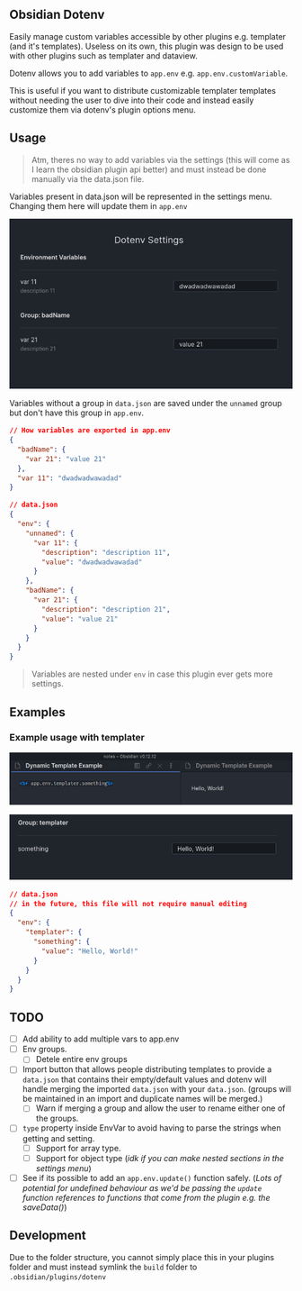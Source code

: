 ## Obsidian Dotenv

Easily manage custom variables accessible by other plugins e.g. templater (and it's templates). Useless on its own, this plugin was design to be used with other plugins such as templater and dataview.

Dotenv allows you to add variables to `app.env` e.g. `app.env.customVariable`.

This is useful if you want to distribute customizable templater templates without needing the user to dive into their code and instead easily customize them via dotenv's plugin options menu.

## Usage

> Atm, theres no way to add variables via the settings (this will come as I learn the obsidian plugin api better) and must instead be done manually via the data.json file.

Variables present in data.json will be represented in the settings menu. Changing them here will update them in `app.env`

![](./assets/settings-example.png)

Variables without a group in `data.json` are saved under the `unnamed` group but don't have this group in `app.env`.

```json
// How variables are exported in app.env
{
  "badName": {
    "var 21": "value 21"
  },
  "var 11": "dwadwadwawadad"
}
```

```json
// data.json
{
  "env": {
    "unnamed": {
      "var 11": {
        "description": "description 11",
        "value": "dwadwadwawadad"
      }
    },
    "badName": {
      "var 21": {
        "description": "description 21",
        "value": "value 21"
      }
    }
  }
}
```

> Variables are nested under `env` in case this plugin ever gets more settings.

## Examples

### Example usage with templater

![](./assets/templater-dynamic.png)

![](./assets/templater-group.png)

```json
// data.json
// in the future, this file will not require manual editing
{
  "env": {
    "templater": {
      "something": {
        "value": "Hello, World!"
      }
    }
  }
}
```

## TODO

- [ ] Add ability to add multiple vars to app.env
- [ ] Env groups.
  - [ ] Detele entire env groups
- [ ] Import button that allows people distributing templates to provide a `data.json` that contains their empty/default values and dotenv will handle merging the imported `data.json` with your `data.json`. (groups will be maintained in an import and duplicate names will be merged.)
  - [ ] Warn if merging a group and allow the user to rename either one of the groups.
- [ ] `type` property inside EnvVar to avoid having to parse the strings when getting and setting.
  - [ ] Support for array type.
  - [ ] Support for object type (*idk if you can make nested sections in the settings menu*)
- [ ] See if its possible to add an `app.env.update()` function safely. (*Lots of potential for undefined behaviour as we'd be passing the `update` function references to functions that come from the plugin e.g. the saveData()*)

## Development

Due to the folder structure, you cannot simply place this in your plugins folder and must instead symlink the `build` folder to `.obsidian/plugins/dotenv`